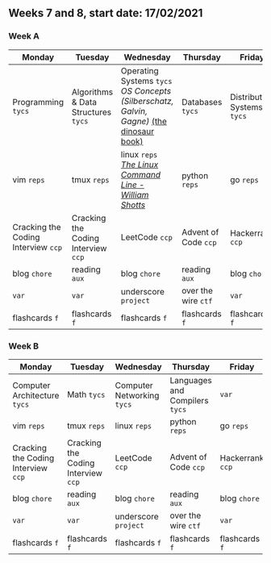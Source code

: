 ## Weeks 7 and 8, start date: 17/02/2021 
### Week A
| Monday | Tuesday | Wednesday | Thursday | Friday | Saturday | Sunday |
| ------ | ------- | --------- | -------- | ------ | -------- | ------ |
| Programming `tycs` | Algorithms & Data Structures `tycs`| Operating Systems `tycs` _OS Concepts (Silberschatz, Galvin, Gagne)_ [(the dinosaur book)](www.os-book.com) | Databases `tycs` | Distributed Systems `tycs` | var | Human Resource Machine `game` |
| vim `reps` | tmux `reps` | linux `reps` [_The Linux Command Line - William Shotts_](http://linuxcommand.org/tlcl.php) | python `reps` | go `reps` | c `reps` | --- |
| Cracking the Coding Interview `ccp` | Cracking the Coding Interview `ccp` | LeetCode `ccp` | Advent of Code `ccp` | Hackerrank `ccp` | `var` | --- |
| blog `chore` | reading `aux` | blog `chore` | reading `aux` | blog `chore` | reading `aux` | --- |
| `var` | `var` | underscore `project` | over the wire `ctf` | `var` | `var` | --- |
| flashcards `f` | flashcards `f` | flashcards `f` | flashcards `f` | flashcards `f` | flashcards `f` | --- | 

### Week B
| Monday | Tuesday | Wednesday | Thursday | Friday | Saturday | Sunday |
| ------ | ------- | --------- | -------- | ------ | -------- | ------ |
| Computer Architecture `tycs` | Math `tycs` | Computer Networking `tycs` | Languages and Compilers `tycs` | `var` | `var` | --- | 
| vim `reps` | tmux `reps` | linux `reps` | python `reps` | go `reps` | c `reps` | --- |
| Cracking the Coding Interview `ccp` | Cracking the Coding Interview `ccp` | LeetCode `ccp` | Advent of Code `ccp` | Hackerrank `ccp` | `var` | --- |
| blog `chore` | reading `aux` | blog `chore` | reading `aux` | blog `chore` | reading `aux` | --- |
| `var` | `var` | underscore `project` | over the wire `ctf` | `var` | `var` | --- |
| flashcards `f` | flashcards `f` | flashcards `f` | flashcards `f` | flashcards `f` | flashcards `f` | --- |

